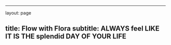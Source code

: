 
---
layout: page

title: Flow with Flora
subtitle: ALWAYS feel LIKE IT IS THE splendid DAY OF YOUR LIFE
---
